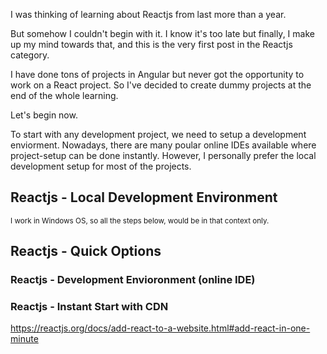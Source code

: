 I was thinking of learning about Reactjs from last more than a year.

But somehow I couldn't begin with it. I know it's too late but finally, I make up my mind towards that, and this is the very first post in the Reactjs category.  

I have done tons of projects in Angular but never got the opportunity to work on a React project. So I've decided to create dummy projects at the end of the whole learning.  

Let's begin now.

To start with any development project, we need to setup a development enviorment. Nowadays, there are many poular online IDEs available where project-setup can be done instantly. However, I personally prefer the local development setup for most of the projects.


## Reactjs - Local Development Environment

<small>I work in Windows OS, so all the steps below, would be in that context only.</small>



## Reactjs - Quick Options

### Reactjs - Development Envioronment (online IDE)

### Reactjs - Instant Start with CDN
https://reactjs.org/docs/add-react-to-a-website.html#add-react-in-one-minute
<!--stackedit_data:
eyJoaXN0b3J5IjpbMjA3NDg4MzY4OSwtMTUyMjM1NjA4Niw3Mz
A5OTgxMTZdfQ==
-->